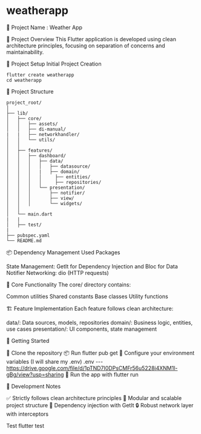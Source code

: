# weatherapp

📱 Project Name : Weather App

🌟 Project Overview
This Flutter application is developed using clean architecture principles, focusing on separation of concerns and maintainability.

🚀 Project Setup
Initial Project Creation

    flutter create weatherapp
    cd weatherapp

📂 Project Structure

    project_root/
    │
    ├── lib/
    │   ├── core/
    │   │   ├── assets/
    │   │   ├── di-manual/
    |   |   ├── networkhandler/
    │   │   └── utils/
    │   │
    │   ├── features/
    │   │   ├── dashboard/
    │   │   │   ├── data/
    │   │   │   │   ├── datasource/
    │   │   │   |   ├── domain/
    │   │   │   │     ├── entities/
    │   │   │   │     ├── repositories/
    │   │   │   └── presentation/
    │   │   │       ├── notifier/
    │   │   │       ├── view/
    │   │   │       └── widgets/
    │   │
    │   └── main.dart
    |   |
    │   ├── test/
    |
    ├── pubspec.yaml
    └── README.md

📦 Dependency Management
Used Packages

State Management: GetIt for Dependency Injection and Bloc for Data Notifier
Networking: dio (HTTP requests)


🧰 Core Functionality
The core/ directory contains:

Common utilities
Shared constants
Base classes
Utility functions

🏗️ Feature Implementation
Each feature follows clean architecture:

data/: Data sources, models, repositories
domain/: Business logic, entities, use cases
presentation/: UI components, state management


🏁 Getting Started

🔽 Clone the repository
📦 Run flutter pub get
🔧 Configure your environment variables (I will share my .env)
 .env --- https://drive.google.com/file/d/1pTND7I0DPsCMFr56u5228i4XNM1l-gBg/view?usp=sharing
🚀 Run the app with flutter run

📝 Development Notes

✅ Strictly follows clean architecture principles
🧩 Modular and scalable project structure
💉 Dependency injection with GetIt
🔒 Robust network layer with interceptors


Test
flutter test
